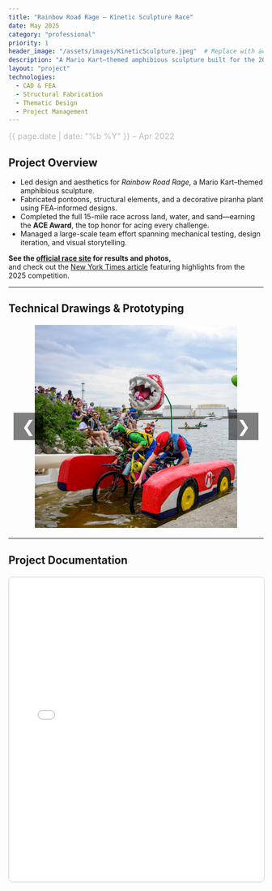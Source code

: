 ```yaml
---
title: "Rainbow Road Rage – Kinetic Sculpture Race"
date: May 2025
category: "professional"
priority: 1
header_image: "/assets/images/KineticSculpture.jpeg"  # Replace with actual image
description: "A Mario Kart–themed amphibious sculpture built for the 2025 Baltimore Kinetic Sculpture Race. Designed for 15 miles across land, water, and sand."
layout: "project"
technologies:
  - CAD & FEA
  - Structural Fabrication
  - Thematic Design
  - Project Management
---
```


<div class="project-meta">
  <span class="project-date">{{ page.date | date: "%b %Y" }} – Apr 2022</span>
</div>

## Project Overview
- Led design and aesthetics for *Rainbow Road Rage*, a Mario Kart–themed amphibious sculpture.
- Fabricated pontoons, structural elements, and a decorative  piranha plant using FEA-informed designs.
- Completed the full 15-mile race across land, water, and sand—earning the **ACE Award**, the top honor for acing every challenge.
- Managed a large-scale team effort spanning mechanical testing, design iteration, and visual storytelling.

**See the [official race site](https://kineticbaltimore.com) for results and photos,**  
and check out the [New York Times article](https://www.nytimes.com/card/2025/05/05/arts/baltimore-kinetic-sculpture-race?unlocked_article_code=1.E08.HlXT.7oiIRsKUmh-a&smid=url-share) featuring highlights from the 2025 competition.

---

## Technical Drawings & Prototyping
<div class="carousel-container">
  <button class="carousel-btn prev" onclick="changeSlide(-1)">❮</button>
  <div class="carousel">
    <img src="/assets/images/KineticSculpture.jpeg" alt="Final Sculpture in Race" class="carousel-image active" onclick="toggleImageSize(this)">
    <img src="/assets/images/InRace.HEIC" alt="During Race" class="carousel-image" onclick="toggleImageSize(this)">
    <img src="/assets/images/CAD.jpeg" alt="CAD" class="carousel-image" onclick="toggleImageSize(this)">
    <img src="/assets/images/One Page Info Sheet.png" alt="Info Sheet" class="carousel-image" onclick="toggleImageSize(this)">
    <img src="/assets/images/Pon_Assembly.jpeg" alt="Pontoon Construction" class="carousel-image" onclick="toggleImageSize(this)">
    <img src="/assets/images/Pon_2.jpeg" alt="Pontoon Design" class="carousel-image" onclick="toggleImageSize(this)">
    <img src="/assets/images/PP_1.jpeg" alt="Pirahna Plant 1" class="carousel-image" onclick="toggleImageSize(this)">
    <img src="/assets/images/PP_2.jpeg" alt="Pirahna Plant 2" class="carousel-image" onclick="toggleImageSize(this)">
    <img src="/assets/images/PP_3.jpeg" alt="Pirahna Plant 3" class="carousel-image" onclick="toggleImageSize(this)">
    <img src="/assets/images/PP_4.jpeg" alt="Pirahna Plant 4" class="carousel-image" onclick="toggleImageSize(this)">
    <img src="/assets/images/PP_Stand.jpeg" alt="Pirahna Plant Stand" class="carousel-image" onclick="toggleImageSize(this)">

  </div>
  <button class="carousel-btn next" onclick="changeSlide(1)">❯</button>
</div>

---

## Project Documentation
<embed src="/assets/documents/ME 424 Final Report - Kinetic Sculpture.pdf" width="100%" height="600px" type="application/pdf">


<style>
  
.project-content h1 {
    color: #f0f0f0;  /* Light gray (adjust as needed) */
    font-size: 2.5rem;  /* Adjust for visibility */
    margin-bottom: 10px;
}
/* Project Metadata */
.project-meta {
  font-size: 1rem;
  color: #888;
  font-weight: 400;
  margin-bottom: 1rem;
  text-align: left;
}
.project-date {
  display: block;
  font-size: 1rem;
  color: #bbb;
}

/* Carousel Container */
.carousel-container {
  position: relative;
  width: 100%;
  max-width: 700px;
  margin: 20px auto;
  overflow: hidden;
  text-align: center;
}
/* Carousel */
.carousel {
  width: 100%;
}
/* Carousel Images: set uniform height */
.carousel-container .carousel-image {
  width: 100%;
  max-width: 700px;
  height: 400px; /* Fixed height for uniformity */
  object-fit: contain;
  display: none;
  border-radius: 8px;
  cursor: pointer;
  margin: 0 auto;
}
.carousel-container .carousel-image.active {
  display: block;
}
/* Navigation Buttons */
.carousel-btn {
  position: absolute;
  top: 50%;
  transform: translateY(-50%);
  background-color: rgba(0,0,0,0.5);
  color: #fff;
  border: none;
  font-size: 2rem;
  padding: 0.5rem 1rem;
  cursor: pointer;
  z-index: 10;
}
.carousel-btn.prev {
  left: 10px;
}
.carousel-btn.next {
  right: 10px;
}
.carousel-btn:hover {
  background-color: rgba(0,0,0,0.8);
}
/* Click-to-Expand: limit expanded size */
.carousel-container .carousel-image.expanded {
  position: fixed;
  top: 50%;
  left: 50%;
  transform: translate(-50%, -50%);
  max-width: 90vw;
  max-height: 90vh;
  width: auto;
  height: auto;
  z-index: 1000;
  background: rgba(0,0,0,0.8);
  padding: 10px;
  border-radius: 8px;
  object-fit: contain;
}

.video-container {
    text-align: center;
    margin: 20px 0;
}

embed {
    display: block;
    margin: 20px auto;
    border: 1px solid #ccc;
    border-radius: 8px;
}
  
</style>

<script>
document.addEventListener("DOMContentLoaded", function() {
  const images = document.querySelectorAll('.carousel-container .carousel-image');
  let currentSlide = 0;
  function showSlide(index) {
    images.forEach((img, i) => {
      img.classList.toggle('active', i === index);
    });
  }
  window.changeSlide = function(step) {
    currentSlide += step;
    if (currentSlide >= images.length) currentSlide = 0;
    if (currentSlide < 0) currentSlide = images.length - 1;
    showSlide(currentSlide);
  }
  window.toggleImageSize = function(img) {
    img.classList.toggle('expanded');
  }
  showSlide(currentSlide);
});
</script>
